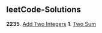 ## leetCode-Solutions

  

**2235**. [Add Two Integers](https://github.com/Caracioly/leetCode-Solutions/tree/main/2235%20Add%20Two%20Integers)
**1**. [Two Sum](https://github.com/Caracioly/leetCode-Solutions/tree/main/1%20Two%20Sum)
